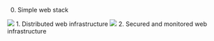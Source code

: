 0. Simple web stack
<img src="https://imgur.com/hEo2tuV">
1. Distributed web infrastructure
<img src="https://imgur.com/DsDDDrI">
2. Secured and monitored web infrastructure
